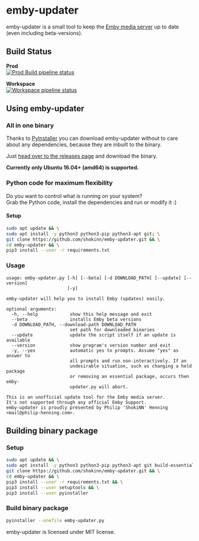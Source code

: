# emby-updater

emby-updater is a small tool to keep the [Emby media server](https://emby.media/) up to date (even including beta-versions).

## Build Status

**Prod**  
[![Prod Build pipeline status](https://ci.mischaufen.de/api/v1/teams/emby_updater/pipelines/emby-updater/jobs/build/badge)](https://ci.mischaufen.de/teams/emby_updater/pipelines/emby-updater/jobs/build/builds/)

**Workspace**  
[![Workspace pipeline status](https://ci.mischaufen.de/api/v1/teams/emby_updater/pipelines/emby-updater/jobs/build/badge)](https://ci.mischaufen.de/teams/emby_updater/pipelines/emby-updater/jobs/build/builds/)

## Using emby-updater

### All in one binary

Thanks to [PyInstaller](https://www.pyinstaller.org/) you can download emby-updater without to care about any dependencies, because they are inbuilt to the binary. 

Just [head over to the releases page](https://github.com/shokinn/emby-updater/releases) and download the binary.

**Currently only Ubuntu 16.04+ (amd64) is supported.**

### Python code for maximum flexibility

Do you want to control what is running on your system?  
Grab the Python code, install the dependencies and run or modify it :)

#### Setup

```bash
sudo apt update && \
sudo apt install -y python3 python3-pip python3-apt git; \
git clone https://github.com/shokinn/emby-updater.git && \
cd emby-updater && \
pip3 install --user -r requirements.txt
```

### Usage

```
usage: emby-updater.py [-h] [--beta] [-d DOWNLOAD_PATH] [--update] [--version]
                       [-y]

emby-updater will help you to install Emby (updates) easily.

optional arguments:
  -h, --help            show this help message and exit
  --beta                installs Emby beta versions
  -d DOWNLOAD_PATH, --download-path DOWNLOAD_PATH
                        set path for downloaded binaries
  --update              update the script itself if an update is available
  --version             show program's version number and exit
  -y, --yes             automatic yes to prompts. Assume "yes" as answer to
                        all prompts and run non-interactively. If an
                        undesirable situation, such as changing a held package
                        or removing an essential package, occurs then emby-
                        updater.py will abort.

This is an unofficial update tool for the Emby media server.
It's not supported through any official Emby Support.
emby-updater is proudly presented by Philip 'ShokiNN' Henning <mail@philip-henning.com>.
```

## Building binary package

### Setup

```bash
sudo apt update && \
sudo apt install -y python3 python3-pip python3-apt git build-essential; \
git clone https://github.com/shokinn/emby-updater.git && \
cd emby-updater && \
pip3 install --user -r requirements.txt && \
pip3 install --user setuptools && \
pip3 install --user pyinstaller
```

### Build binary package

```bash
pyinstaller --onefile emby-updater.py
```

emby-updater is licensed under MIT license.